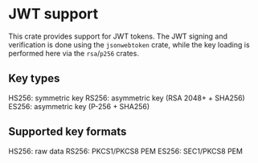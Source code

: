 # JWT support

This crate provides support for JWT tokens. The JWT signing and verification is done
using the `jsonwebtoken` crate, while the key loading is performed here via the
`rsa`/`p256` crates.

## Key types

HS256: symmetric key
RS256: asymmetric key (RSA 2048+ + SHA256)
ES256: asymmetric key (P-256 + SHA256)

## Supported key formats

HS256: raw data
RS256: PKCS1/PKCS8 PEM
ES256: SEC1/PKCS8 PEM

